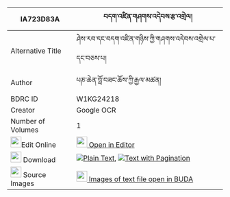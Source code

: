 |IA723D83A|བདག་འཛིན་གཤགས་འདེབས་རྩ་འགྲེལ། 
| --- | --- 
|Alternative Title |ཤེས་རབ་དང་བདག་འཛིན་གཉིས་ཀྱི་གཤགས་འདེབས་འགྲེལ་པ་དང་བཅས་པ།
|Author| པཎ་ཆེན་བློ་བཟང་ཆོས་ཀྱི་རྒྱལ་མཚན།
|BDRC ID | W1KG24218
|Creator | Google OCR
|Number of Volumes| 1
|<img width="25" src="https://img.icons8.com/color/25/000000/edit-property.png">Edit Online| [<img width="25" src="https://avatars.githubusercontent.com/u/45091458?s=200&v=4"> Open in Editor](http://editor.openpecha.org/IA723D83A)
|<img width="25" src="https://img.icons8.com/fluent/48/000000/download-2.png"/>  Download | [![](https://img.icons8.com/color/20/000000/txt.png)Plain Text](https://github.com/Openpecha/IA723D83A/releases/download/v1/dak_dzin_shak_deb_tsadrel_plain_IA723D83A.zip), [![](https://img.icons8.com/color/20/000000/txt.png)Text with Pagination](https://github.com/Openpecha/IA723D83A/releases/download/v1/dak_dzin_shak_deb_tsadrel_pages_IA723D83A.zip)
|<img width="25" src="https://img.icons8.com/plasticine/100/000000/pictures-folder.png"/>  Source Images | [<img width="25" src="https://library.bdrc.io/icons/BUDA-small.svg"> Images of text file open in BUDA](https://library.bdrc.io/show/bdr:W1KG24218)